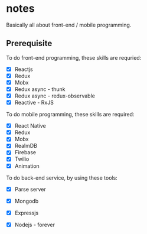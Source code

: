# notes

Basically all about front-end / mobile programming.

## Prerequisite

To do front-end programming, these skills are requried:

- [x] Reactjs
- [x] Redux
- [x] Mobx
- [x] Redux async - thunk
- [x] Redux async - redux-observable
- [x] Reactive - RxJS

To do mobile programming, these skills are required:

- [x] React Native
- [x] Redux
- [x] Mobx
- [x] RealmDB
- [x] Firebase
- [x] Twilio
- [x] Animation

To do back-end service, by using these tools:

- [x] Parse server
- [x] Mongodb
- [x] Expressjs
- [x] Nodejs - forever

